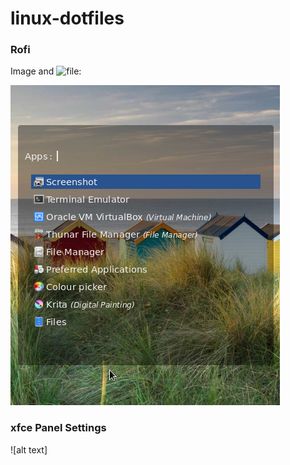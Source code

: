 # linux-dotfiles

### Rofi
Image and ![file](https://github.com/wisdomwhale/linux-dotfiles/blob/master/rofi):

![alt text](https://github.com/wisdomwhale/linux-dotfiles/blob/master/rofi.png) 


### xfce Panel Settings
![alt text]
